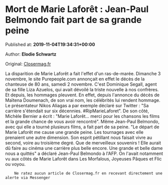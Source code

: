 
# Mort de Marie Laforêt : Jean-Paul Belmondo fait part de sa grande peine

Published at: **2019-11-04T19:34:31+00:00**

Author: **Elodie Schwartz**

Original: [Closermag.fr](https://www.closermag.fr/people/mort-de-marie-laforet-jean-paul-belmondo-fait-part-de-sa-grande-peine-1044645)

La disparition de Marie Laforêt a fait l'effet d'un ras-de-marée. Dimanche 3 novembre, le site Purepeople.com annonçait en effet le décès de la chanteuse de 80 ans, samedi 2 novembre. C'est Dominique Segall, agent de sa fille Liza Azuelos, qui avait dévoilé la triste nouvelle à nos confrères. Et depuis, les hommages pleuvent.
En effet, depuis l'annonce du décès de Maïtena Doumenach, de son vrai nom, les célébrités lui rendent hommage. Le présentateur Nikos Aliagas a par exemple déclaré sur Twitter : "Sa carrière s'étendait sur six décennies. #RipMarieLaforet". De son côté, Michèle Bernier a écrit : "Marie Laforêt... merci pour les chansons les films et la grande chance de vous avoir rencontré". Même Jean-Paul Belmondo, avec qui elle a tourné plusieurs films, a fait part de sa peine.
"Le départ de Marie Laforêt me cause une grande peine. Les tournages avec elle prenaient une autre dimension. Son esprit pétillant nous faisait vivre au second, voire au troisième degré. Que de merveilleux souvenirs ! Elle aurait dû faire au cinéma une carrière plus belle encore. Une grande et belle dame nous a quittés" a déclaré Jean-Paul Belmondo à l'AFP. On l'avait notamment vu aux côtés de Marie Laforêt dans Les Morfalous, Joyeuses Pâques et Flic ou voyou.

        Ne ratez aucun article de Closermag.fr en recevant directement une alerte via Messenger
      
